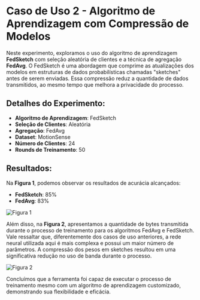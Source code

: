# Caso de Uso 2 - Algoritmo de Aprendizagem com Compressão de Modelos

Neste experimento, exploramos o uso do algoritmo de aprendizagem **FedSketch** com seleção aleatória de clientes e a técnica de agregação **FedAvg**. O FedSketch é uma abordagem que comprime as atualizações dos modelos em estruturas de dados probabilísticas chamadas "sketches" antes de serem enviadas. Essa compressão reduz a quantidade de dados transmitidos, ao mesmo tempo que melhora a privacidade do processo.

## Detalhes do Experimento:

- **Algoritmo de Aprendizagem**: FedSketch
- **Seleção de Clientes**: Aleatória
- **Agregação**: FedAvg
- **Dataset**: MotionSense
- **Número de Clientes**: 24
- **Rounds de Treinamento**: 50

## Resultados:

Na **Figura 1**, podemos observar os resultados de acurácia alcançados:

- **FedSketch**: 85%
- **FedAvg**: 83%

![Figura 1](https://example.com/figuras/fedsketch.png)

Além disso, na **Figura 2**, apresentamos a quantidade de bytes transmitida durante o processo de treinamento para os algoritmos FedAvg e FedSketch. Vale ressaltar que, diferentemente dos casos de uso anteriores, a rede neural utilizada aqui é mais complexa e possui um maior número de parâmetros. A compressão dos pesos em sketches resultou em uma significativa redução no uso de banda durante o processo.

![Figura 2](https://example.com/figuras/fedsketchbytes.png)

Concluímos que a ferramenta foi capaz de executar o processo de treinamento mesmo com um algoritmo de aprendizagem customizado, demonstrando sua flexibilidade e eficácia.
